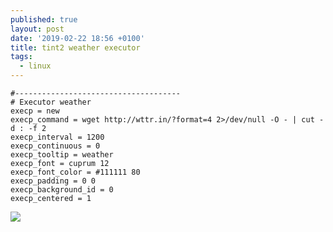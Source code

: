```yaml
---
published: true
layout: post
date: '2019-02-22 18:56 +0100'
title: tint2 weather executor
tags:
  - linux
---
```

    #-------------------------------------
    # Executor weather
    execp = new
    execp_command = wget http://wttr.in/?format=4 2>/dev/null -O - | cut -d : -f 2
    execp_interval = 1200
    execp_continuous = 0
    execp_tooltip = weather
    execp_font = cuprum 12
    execp_font_color = #111111 80
    execp_padding = 0 0
    execp_background_id = 0
    execp_centered = 1
    
![](https://cdn.scrot.moe/images/2019/02/22/weather.png)
